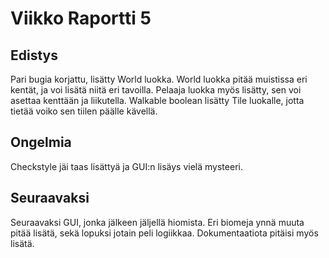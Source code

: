 # Viikko Raportti 5

## Edistys

Pari bugia korjattu, lisätty World luokka. World luokka pitää muistissa eri kentät, ja voi lisätä niitä eri tavoilla. Pelaaja luokka myös lisätty, sen voi asettaa kenttään ja liikutella. Walkable boolean lisätty Tile luokalle, jotta tietää voiko sen tiilen päälle kävellä.

## Ongelmia

Checkstyle jäi taas lisättyä ja GUI:n lisäys vielä mysteeri.

## Seuraavaksi

Seuraavaksi GUI, jonka jälkeen jäljellä hiomista. Eri biomeja ynnä muuta pitää lisätä, sekä lopuksi jotain peli logiikkaa. Dokumentaatiota pitäisi myös lisätä.
